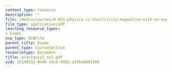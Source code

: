 ```yaml
---
content_type: resource
description: ''
file: /media/courses/8-02x-physics-ii-electricity-magnetism-with-an-experimental-focus-spring-2005/151d95328b46e5cb4092a3fbaded190d_practquiz2_sol.pdf
file_type: application/pdf
learning_resource_types:
- Exams
ocw_type: OCWFile
parent_title: Exams
parent_type: CourseSection
resourcetype: Document
title: practquiz2_sol.pdf
uid: 151d9532-8b46-e5cb-4092-a3fbaded190d
---
```


